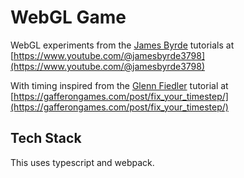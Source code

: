 # WebGL Game

WebGL experiments from the [James Byrde](https://github.com/jamesrehabstudio) tutorials at [https://www.youtube.com/@jamesbyrde3798](https://www.youtube.com/@jamesbyrde3798)

With timing inspired from the [Glenn Fiedler](https://github.com/gafferongames) tutorial at [https://gafferongames.com/post/fix_your_timestep/](https://gafferongames.com/post/fix_your_timestep/)

## Tech Stack

This uses typescript and webpack.
